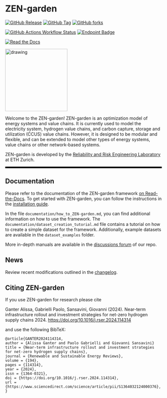 # ZEN-garden

[![GitHub Release](https://img.shields.io/github/v/release/ZEN-universe/ZEN-garden)](https://github.com/ZEN-universe/ZEN-garden/releases)
[![GitHub Tag](https://img.shields.io/github/v/tag/ZEN-universe/ZEN-garden)](https://github.com/ZEN-universe/ZEN-garden/tags)
[![GitHub forks](https://img.shields.io/github/forks/ZEN-universe/ZEN-garden)](https://github.com/ZEN-universe/ZEN-garden/forks)

[![GitHub Actions Workflow Status](https://img.shields.io/github/actions/workflow/status/ZEN-universe/ZEN-garden/pytest_with_conda.yml)](https://github.com/ZEN-universe/ZEN-garden/actions)
[![Endpoint Badge](https://img.shields.io/endpoint?url=https://gist.githubusercontent.com/jacob-mannhardt/30d479a5b4c591a63b7b0f41abbce6a0/raw/zen_garden_coverage.json)](https://github.com/ZEN-universe/ZEN-garden/actions)

[![Read the Docs](https://img.shields.io/readthedocs/zen-garden?logo=readthedocs)](https://zen-garden.readthedocs.io/en/latest/index.html)


[//]: # (<table><tr><td valign="center"> )

[//]: # (  <img align="left" height="25px" src="https://github.com/RRE-ETH/ZEN-garden/actions/workflows/pytest_with_conda.yml/badge.svg?branch=development"> )

[//]: # (  <img align="left" height="25px" src="https://img.shields.io/endpoint?url=https://gist.githubusercontent.com/jafluri/5d0d79e86182cd9ccd785d824b1f9ac7/raw/zen_coverage.json">)

[//]: # (  <b> &#40;Development Branch&#41; </b>)

[//]: # (</td></tr></table>)

[//]: # (<hr style="height: 5px; background-color: black;">)

<img src="https://github.com/ZEN-universe/ZEN-garden/assets/114185605/d6a9aca9-74b0-4a82-8295-43e6a78b8450" alt="drawing" width="200"/>

Welcome to the ZEN-garden! ZEN-garden is an optimization model of energy systems and value chains. 
It is currently used to model the electricity system, hydrogen value chains, and carbon capture, storage and utilization (CCUS) value chains. 
However, it is designed to be modular and flexible, and can be extended to model other types of energy systems, value chains or other network-based systems. 

ZEN-garden is developed by the [Reliability and Risk Engineering Laboratory](https://www.rre.ethz.ch/) at ETH Zurich.
<hr style="height: 5px; background-color: black;">

## Documentation
Please refer to the documentation of the ZEN-garden framework [on Read-the-Docs](https://zen-garden.readthedocs.io/en/latest/). 
To get started with ZEN-garden, you can follow the instructions in the [installation guide](https://zen-garden.readthedocs.io/en/latest/files/installation.html).

In the file `documentation/how_to_ZEN-garden.md`, you can find additional information on how to use the framework. 
The `documentation/dataset_creation_tutorial.md` file contains a tutorial on how to create a simple dataset for the framework. 
Additionally, example datasets are available in the `dataset_examples` folder.

More in-depth manuals are available in the [discussions forum](https://github.com/ZEN-universe/ZEN-garden/discussions) of our repo.

## News
Review recent modifications outlined in the [changelog](https://github.com/ZEN-universe/ZEN-garden/blob/main/CHANGELOG.md).

## Citing ZEN-garden
If you use ZEN-garden for research please cite

Ganter Alissa, Gabrielli Paolo, Sansavini, Giovanni (2024).
Near-term infrastructure rollout and investment strategies for net-zero hydrogen supply chains 
2024. https://doi.org/10.1016/j.rser.2024.114314

and use the following BibTeX:
```
@article{GANTER2024114314,
author = {Alissa Ganter and Paolo Gabrielli and Giovanni Sansavini}
title = {Near-term infrastructure rollout and investment strategies for net-zero hydrogen supply chains},
journal = {Renewable and Sustainable Energy Reviews},
volume = {194},
pages = {114314},
year = {2024},
issn = {1364-0321},
doi = {https://doi.org/10.1016/j.rser.2024.114314},
url = {https://www.sciencedirect.com/science/article/pii/S1364032124000376},
}
```
